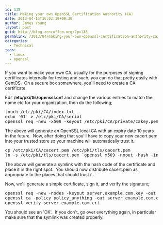 ```yaml
---
id: 138
title: Making your own OpenSSL Certification Authority (CA)
date: 2013-04-15T16:03:19+09:30
author: James Young
layout: post
guid: http://blog.zencoffee.org/?p=138
permalink: /2013/04/making-your-own-openssl-certification-authority-ca/
categories:
  - Technical
tags:
  - linux
  - openssl
---
```

If you want to make your own CA, usually for the purposes of signing certificates internally for testing and such, you can do that pretty easily with CentOS.  On a secure box somewhere, you'll need to create a CA certificate.

Edit **/etc/pki/tls/openssl.cnf** and change the various entries to match the name etc for your organization, then do the following;

<pre>touch /etc/pki/CA/index.txt
echo '01' &gt; /etc/pki/CA/serial
openssl req -new -x509 -keyout /etc/pki/CA/private/cakey.pem -out /etc/pki/CA/cacert.pem -days 3650</pre>

The above will generate an OpenSSL local CA with an expiry date 10 years in the future.  Now, after doing that you'll have to copy your new cacert.pem into your trusted store so your machine will automatically trust it.

<pre>cp /etc/pki/CA/cacert.pem /etc/pki/tls/cacert.pem
ln -s /etc/pki/tls/cacert.pem `openssl x509 -noout -hash -in /etc/pki/tls/cacert.pem`.0</pre>

The above will generate a symlink with the hash code of the certificate and place it in the right spot.  You should now distribute cacert.pem as appropriate to the places that should trust it.

Now, we'll generate a simple certificate, sign it, and verify the signature;

<pre>openssl req -new -nodes -keyout server.example.com.key -out server.example.com.csr
openssl ca -policy policy_anything -out server.example.com.crt -infiles server.example.com.csr
openssl verify server.example.com.crt</pre>

You should see an 'OK'.  If you don't, go over everything again, in particular make sure that the symlink was created properly.